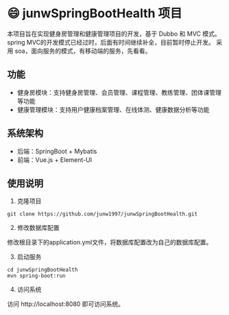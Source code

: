 # :smile: junwSpringBootHealth 项目

本项目旨在实现健身房管理和健康管理项目的开发，基于 Dubbo 和 MVC 模式。
spring MVC的开发模式已经过时，后面有时间继续补全，目前暂时停止开发。
采用 soa，面向服务的模式，有移动端的服务，先看看。

## 功能

- 健身房模块：支持健身房管理、会员管理、课程管理、教练管理、团体课管理等功能
- 健康管理模块：支持用户健康档案管理、在线体测、健康数据分析等功能

## 系统架构

- 后端：SpringBoot + Mybatis
- 前端：Vue.js + Element-UI

## 使用说明

1. 克隆项目
```
git clone https://github.com/junw1997/junwSpringBootHealth.git
```

2. 修改数据库配置

修改根目录下的application.yml文件，将数据库配置改为自己的数据库配置。

3. 启动服务

```
cd junwSpringBootHealth
mvn spring-boot:run
```

4. 访问系统

访问 http://localhost:8080 即可访问系统。
